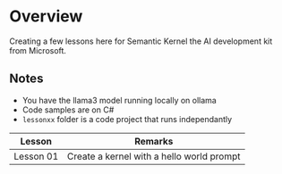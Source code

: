 # Overview

Creating a few lessons here for Semantic Kernel the AI development kit from Microsoft.

## Notes
- You have the llama3 model running locally on ollama
- Code samples are on C#
- `lessonxx` folder is a code project that runs independantly


|Lesson | Remarks |
|-|-|
| Lesson 01 | Create a kernel with a hello world prompt|
